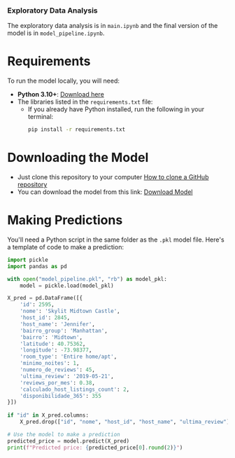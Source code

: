### Exploratory Data Analysis

The exploratory data analysis is in `main.ipynb` and the final version of the model is in `model_pipeline.ipynb`.

# Requirements

To run the model locally, you will need:

- **Python 3.10+**: [Download here](https://www.python.org/downloads/)
- The libraries listed in the `requirements.txt` file:
    - If you already have Python installed, run the following in your terminal:
      ```sh
      pip install -r requirements.txt
      ```

# Downloading the Model

- Just clone this repository to your computer [How to clone a GitHub repository](https://docs.github.com/pt/repositories/creating-and-managing-repositories/cloning-a-repository)
- You can download the model from this link: [Download Model](https://github.com/GNS03/Indicium_LightHouse_Data_Science/blob/master/model_pipeline.pkl)

# Making Predictions

You'll need a Python script in the same folder as the `.pkl` model file. Here's a template of code to make a prediction:

  ```python
  import pickle
  import pandas as pd
  
  with open("model_pipeline.pkl", "rb") as model_pkl:
      model = pickle.load(model_pkl)

  X_pred = pd.DataFrame([{
      'id': 2595,
      'nome': 'Skylit Midtown Castle',
      'host_id': 2845,
      'host_name': 'Jennifer',
      'bairro_group': 'Manhattan',
      'bairro': 'Midtown',
      'latitude': 40.75362,
      'longitude': -73.98377,
      'room_type': 'Entire home/apt',
      'minimo_noites': 1,
      'numero_de_reviews': 45,
      'ultima_review': '2019-05-21',
      'reviews_por_mes': 0.38,
      'calculado_host_listings_count': 2,
      'disponibilidade_365': 355
  }])
    
  if "id" in X_pred.columns:
      X_pred.drop(["id", "nome", "host_id", "host_name", "ultima_review"], axis=1, inplace=True)

  # Use the model to make a prediction
  predicted_price = model.predict(X_pred)
  print(f"Predicted price: {predicted_price[0].round(2)}")
